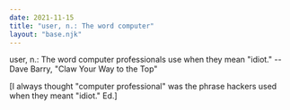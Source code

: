 ```yaml
---
date: 2021-11-15
title: "user, n.: The word computer"
layout: "base.njk"
---
```


user, n.:
	The word computer professionals use when they mean "idiot."
		-- Dave Barry, "Claw Your Way to the Top"

[I always thought "computer professional" was the phrase hackers used
 when they meant "idiot."  Ed.]

